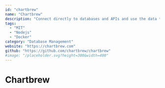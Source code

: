 ```yaml
---
id: "chartbrew"
name: "Chartbrew"
description: "Connect directly to databases and APIs and use the data to create beautiful charts."
tags:
  - "MIT"
  - "Nodejs"
  - "Docker"
category: "Database Management"
website: "https://chartbrew.com"
github: "https://github.com/chartbrew/chartbrew"
#image: "/placeholder.svg?height=300&width=400"
---
```


# Chartbrew
